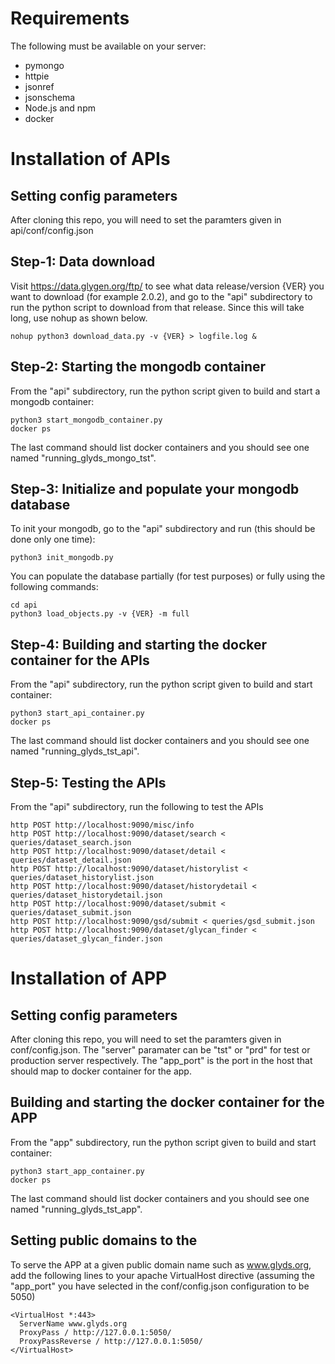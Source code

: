 # Requirements
The following must be available on your server:

* pymongo
* httpie
* jsonref
* jsonschema
* Node.js and npm
* docker


# Installation of APIs

## Setting config parameters
After cloning this repo, you will need to set the paramters given in
api/conf/config.json


## Step-1: Data download
Visit https://data.glygen.org/ftp/ to see what data release/version {VER} you want to 
download (for example 2.0.2), and go to the "api" subdirectory to run the python script 
to download from that release. Since this will take long, use nohup as shown below.
  ```
  nohup python3 download_data.py -v {VER} > logfile.log &
  ```


## Step-2: Starting the mongodb container
From the "api" subdirectory, run the python script given to build and start a mongodb container:
  ```
  python3 start_mongodb_container.py
  docker ps
  ```
The last command should list docker containers and you should see one named
"running_glyds_mongo_tst".


## Step-3: Initialize and populate your mongodb database
To init your mongodb, go to the "api" subdirectory and run (this should be done only one time):
  ```
  python3 init_mongodb.py
  ```

You can populate the database partially (for test purposes) or fully using
the following commands:
  ```
  cd api
  python3 load_objects.py -v {VER} -m full
  ```

## Step-4: Building and starting the docker container for the APIs
From the "api" subdirectory, run the python script given to build and start container:
  ```
  python3 start_api_container.py
  docker ps
  ```
The last command should list docker containers and you should see one named
"running_glyds_tst_api".


## Step-5: Testing the APIs
From the "api" subdirectory, run the following to test the APIs

  ```
  http POST http://localhost:9090/misc/info
  http POST http://localhost:9090/dataset/search < queries/dataset_search.json
  http POST http://localhost:9090/dataset/detail < queries/dataset_detail.json
  http POST http://localhost:9090/dataset/historylist < queries/dataset_historylist.json
  http POST http://localhost:9090/dataset/historydetail < queries/dataset_historydetail.json
  http POST http://localhost:9090/dataset/submit < queries/dataset_submit.json
  http POST http://localhost:9090/gsd/submit < queries/gsd_submit.json
  http POST http://localhost:9090/dataset/glycan_finder < queries/dataset_glycan_finder.json
  ```


# Installation of APP

## Setting config parameters
After cloning this repo, you will need to set the paramters given in
conf/config.json. The "server" paramater can be "tst" or "prd" for
test or production server respectively. The "app_port" is the port
in the host that should map to docker container for the app.


## Building and starting the docker container for the APP

From the "app" subdirectory, run the python script given to build and start container:
  ```
  python3 start_app_container.py
  docker ps
  ```
The last command should list docker containers and you should see one named
"running_glyds_tst_app".



## Setting public domains to the 
To serve the APP at a given public domain name such as www.glyds.org,
add the following lines to your apache VirtualHost directive 
(assuming the "app_port" you have selected in the conf/config.json 
 configuration to be 5050)


  ```
  <VirtualHost *:443>
    ServerName www.glyds.org
    ProxyPass / http://127.0.0.1:5050/
    ProxyPassReverse / http://127.0.0.1:5050/
  </VirtualHost>
  ```









